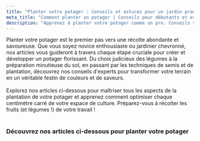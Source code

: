 ```yaml
---
title: "Planter votre potager : Conseils et astuces pour un jardin productif"
meta_title: "Comment planter un potager | Conseils pour débutants et experts"
description: "Apprenez à planter votre potager comme un pro. Conseils sur le choix des légumes, la préparation du sol, les techniques de semis et de plantation pour un potager réussi et abondant."
---
```


Planter votre potager est le premier pas vers une récolte abondante et savoureuse. Que vous soyez novice enthousiaste ou jardinier chevronné, nos articles vous guideront à travers chaque étape cruciale pour créer et développer un potager florissant. Du choix judicieux des légumes à la préparation minutieuse du sol, en passant par les techniques de semis et de plantation, découvrez nos conseils d'experts pour transformer votre terrain en un véritable festin de couleurs et de saveurs.
<br/>
<br/>
Explorez nos articles ci-dessous pour maîtriser tous les aspects de la plantation de votre potager et apprenez comment optimiser chaque centimètre carré de votre espace de culture. Préparez-vous à récolter les fruits (et légumes !) de votre travail !
<br/>
<br/>

### Découvrez nos articles ci-dessous pour planter votre potager
<br/>